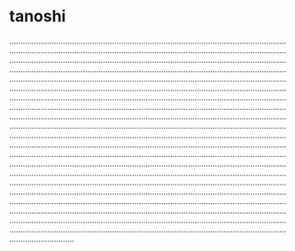 # tanoshi

.........................................................................................................................................................................................................................................................................................................................................................................................................................................................................................................................................................................................................................................................................................................................................................................................................................................................................................................................................................................................................................................................................................................................................................................................................................................................................................................................................................................................................................................................................................................................................................................................................................................................................................................................................................................................................................................................................................................................................................................................................................................................................................................................................................................................................................................................................................................................................................................................................................................................................................................................................................................................................................................................................................................................................